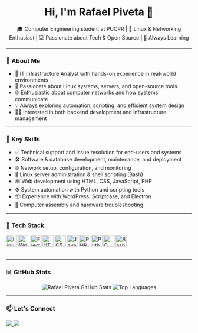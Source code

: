 <h1 align="center">Hi, I'm Rafael Piveta 👋</h1>

<p align="center">
🎓 Computer Engineering student at PUCPR | 🐧 Linux & Networking Enthusiast | 💻 Passionate about Tech & Open Source | 🚀 Always Learning
</p>

---

### 💼 About Me
- 🔧 IT Infrastructure Analyst with hands-on experience in real-world environments
- 🐧 Passionate about Linux systems, servers, and open-source tools
- 🌐 Enthusiastic about computer networks and how systems communicate
- 💡 Always exploring automation, scripting, and efficient system design
- 👨‍💻 Interested in both backend development and infrastructure management

---

### 🧠 Key Skills
- ✅ Technical support and issue resolution for end-users and systems  
- 🛠 Software & database development, maintenance, and deployment  
- 🌐 Network setup, configuration, and monitoring  
- 🐧 Linux server administration & shell scripting (Bash)  
- 🕸 Web development using HTML, CSS, JavaScript, PHP  
- ⚙️ System automation with Python and scripting tools  
- 📦 Experience with WordPress, Scriptcase, and Electron  
- 🧩 Computer assembly and hardware troubleshooting  

---

### 🧰 Tech Stack

<img align="left" alt="Linux" width="30px" src="https://cdn.jsdelivr.net/gh/devicons/devicon/icons/linux/linux-original.svg" />
<img align="left" alt="WordPress" width="30px" src="https://cdn.jsdelivr.net/gh/devicons/devicon/icons/wordpress/wordpress-original.svg" />
<img align="left" alt="Electron" width="30px" src="https://cdn.jsdelivr.net/gh/devicons/devicon/icons/electron/electron-original.svg" />
<img align="left" alt="HTML" width="30px" src="https://cdn.jsdelivr.net/gh/devicons/devicon/icons/html5/html5-original.svg" />
<img align="left" alt="CSS" width="30px" src="https://cdn.jsdelivr.net/gh/devicons/devicon/icons/css3/css3-original.svg" />
<img align="left" alt="JavaScript" width="30px" src="https://cdn.jsdelivr.net/gh/devicons/devicon/icons/javascript/javascript-original.svg" />
<img align="left" alt="PHP" width="30px" src="https://cdn.jsdelivr.net/gh/devicons/devicon/icons/php/php-original.svg" />
<img align="left" alt="Python" width="30px" src="https://cdn.jsdelivr.net/gh/devicons/devicon/icons/python/python-original.svg" />
<img align="left" alt="C" width="30px" src="https://cdn.jsdelivr.net/gh/devicons/devicon/icons/c/c-original.svg" />
<img align="left" alt="Bash" width="30px" src="https://cdn.jsdelivr.net/gh/devicons/devicon/icons/bash/bash-original.svg" />

<br><br><br>

---

### 📊 GitHub Stats

<p align="center">
  <img src="https://github-readme-stats.vercel.app/api?username=RafaPiveta&show_icons=true&theme=default" alt="Rafael Piveta GitHub Stats" />
  <img src="https://github-readme-stats.vercel.app/api/top-langs/?username=RafaPiveta&layout=compact&theme=default" alt="Top Languages" />
</p>

---

### 📫 Let's Connect

<p>
  <a href="https://www.linkedin.com/in/rafael-olivare-piveta/" target="_blank">
    <img src="https://img.shields.io/badge/LinkedIn-blue?logo=linkedin&style=for-the-badge" />
  </a>
  <a href="mailto:rafaelolivare@hotmail.com">
    <img src="https://img.shields.io/badge/Email-red?logo=gmail&style=for-the-badge" />
  </a>
</p>
